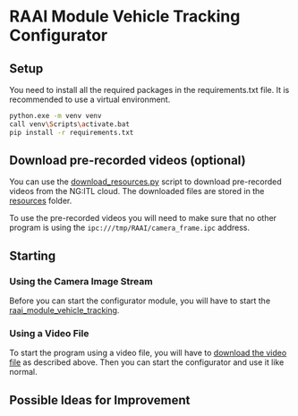 # RAAI Module Vehicle Tracking Configurator

## Setup

You need to install all the required packages in the requirements.txt file. It is recommended to use a virtual environment.

```bash
python.exe -m venv venv
call venv\Scripts\activate.bat
pip install -r requirements.txt
```

## Download pre-recorded videos (optional)

You can use the [download_resources.py](utils/download_resources.py) script to download pre-recorded videos from the NG:ITL cloud. The downloaded files are stored in the [resources](resources) folder.

To use the pre-recorded videos you will need to make sure that no other program is using the `ipc:///tmp/RAAI/camera_frame.ipc` address.

## Starting

### Using the Camera Image Stream

Before you can start the configurator module, you will have to start the [raai_module_vehicle_tracking](https://github.com/vw-wob-it-edu-ngitl/raai_module_vehicle_tracking_configurator).

### Using a Video File

To start the program using a video file, you will have to [download the video file](#download-pre-recorded-videos-optional) as described above. Then you can start the configurator and use it like normal.

## Possible Ideas for Improvement
